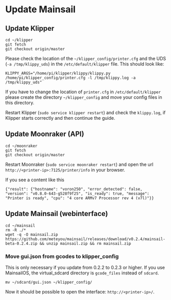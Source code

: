 # Update Mainsail

## Update Klipper
```
cd ~/klipper
git fetch
git checkout origin/master
```

Please check the location of the `~/klipper_config/printer.cfg` and the UDS (`-a /tmp/klippy_uds`) in the `/etc/default/klipper` file. This
should look like:
```
KLIPPY_ARGS="/home/pi/klipper/klippy/klippy.py /home/pi/klipper_config/printer.cfg -l /tmp/klippy.log -a /tmp/klippy_uds"
```
If you have to change the location of `printer.cfg` in `/etc/default/klipper`
please create the directory `~/klipper_config` and move your config files in this directory.

Restart Klipper (`sudo service klipper restart`) and check the `klippy.log`, if Klipper starts
correctly and then continue the guide.

## Update Moonraker (API)
```
cd ~/moonraker
git fetch
git checkout origin/master
```

Restart Moonraker (`sudo service moonraker restart`) and open the url `http://<printer-ip>:7125/printer/info` in your browser.

If you see a content like this
```
{"result": {"hostname": "voron250", "error_detected": false, "version": "v0.8.0-643-g528f9f25", "is_ready": true, "message": "Printer is ready", "cpu": "4 core ARMv7 Processor rev 4 (v7l)"}}
```

## Update Mainsail (webinterface)
```
cd ~/mainsail
rm -R ./*
wget -q -O mainsail.zip https://github.com/meteyou/mainsail/releases/download/v0.2.4/mainsail-beta-0.2.4.zip && unzip mainsail.zip && rm mainsail.zip
```
### Move gui.json from gcodes to klipper_config
This is only necessary if you update from 0.2.2 to 0.2.3 or higher. If you use MainsailOS, the virtual_sdcard directory is `gcode_files` instead of `sdcard`.
```
mv ~/sdcard/gui.json ~/klipper_config/
```

Now it should be possible to open the interface: `http://<printer-ip>/`.
